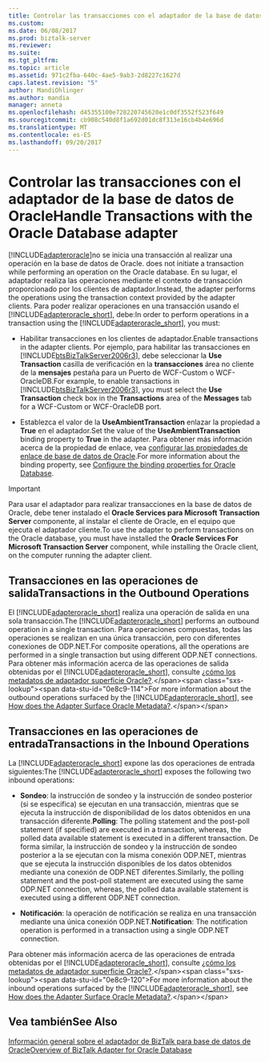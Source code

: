 ```yaml
---
title: Controlar las transacciones con el adaptador de la base de datos de Oracle | Documentos de Microsoft
ms.custom: 
ms.date: 06/08/2017
ms.prod: biztalk-server
ms.reviewer: 
ms.suite: 
ms.tgt_pltfrm: 
ms.topic: article
ms.assetid: 971c2fba-640c-4ae5-9ab3-2d8227c1627d
caps.latest.revision: "5"
author: MandiOhlinger
ms.author: mandia
manager: anneta
ms.openlocfilehash: d45355100e728220745620e1c0df3552f523f649
ms.sourcegitcommit: cb908c540d8f1a692d01dc8f313e16cb4b4e696d
ms.translationtype: MT
ms.contentlocale: es-ES
ms.lasthandoff: 09/20/2017
---
```

# <a name="handle-transactions-with-the-oracle-database-adapter"></a><span data-ttu-id="0e8c9-102">Controlar las transacciones con el adaptador de la base de datos de Oracle</span><span class="sxs-lookup"><span data-stu-id="0e8c9-102">Handle Transactions with the Oracle Database adapter</span></span>
[!INCLUDE[adapteroracle](../../includes/adapteroracle-md.md)]<span data-ttu-id="0e8c9-103">no se inicia una transacción al realizar una operación en la base de datos de Oracle.</span><span class="sxs-lookup"><span data-stu-id="0e8c9-103"> does not initiate a transaction while performing an operation on the Oracle database.</span></span> <span data-ttu-id="0e8c9-104">En su lugar, el adaptador realiza las operaciones mediante el contexto de transacción proporcionado por los clientes de adaptador.</span><span class="sxs-lookup"><span data-stu-id="0e8c9-104">Instead, the adapter performs the operations using the transaction context provided by the adapter clients.</span></span> <span data-ttu-id="0e8c9-105">Para poder realizar operaciones en una transacción usando el [!INCLUDE[adapteroracle_short](../../includes/adapteroracle-short-md.md)], debe:</span><span class="sxs-lookup"><span data-stu-id="0e8c9-105">In order to perform operations in a transaction using the [!INCLUDE[adapteroracle_short](../../includes/adapteroracle-short-md.md)], you must:</span></span>  
  
-   <span data-ttu-id="0e8c9-106">Habilitar transacciones en los clientes de adaptador.</span><span class="sxs-lookup"><span data-stu-id="0e8c9-106">Enable transactions in the adapter clients.</span></span> <span data-ttu-id="0e8c9-107">Por ejemplo, para habilitar las transacciones en [!INCLUDE[btsBizTalkServer2006r3](../../includes/btsbiztalkserver2006r3-md.md)], debe seleccionar la **Use Transaction** casilla de verificación en la **transacciones** área no cliente de la **mensajes** pestaña para un Puerto de WCF-Custom o WCF-OracleDB.</span><span class="sxs-lookup"><span data-stu-id="0e8c9-107">For example, to enable transactions in [!INCLUDE[btsBizTalkServer2006r3](../../includes/btsbiztalkserver2006r3-md.md)], you must select the **Use Transaction** check box in the **Transactions** area of the **Messages** tab for a WCF-Custom or WCF-OracleDB port.</span></span>  
  
-   <span data-ttu-id="0e8c9-108">Establezca el valor de la **UseAmbientTransaction** enlazar la propiedad a **True** en el adaptador.</span><span class="sxs-lookup"><span data-stu-id="0e8c9-108">Set the value of the **UseAmbientTransaction** binding property to **True** in the adapter.</span></span> <span data-ttu-id="0e8c9-109">Para obtener más información acerca de la propiedad de enlace, vea [configurar las propiedades de enlace de base de datos de Oracle](../../adapters-and-accelerators/adapter-oracle-database/configure-the-binding-properties-for-oracle-database.md).</span><span class="sxs-lookup"><span data-stu-id="0e8c9-109">For more information about the binding property, see [Configure the binding properties for Oracle Database](../../adapters-and-accelerators/adapter-oracle-database/configure-the-binding-properties-for-oracle-database.md).</span></span>  
  
> [!IMPORTANT]
>  <span data-ttu-id="0e8c9-110">Para usar el adaptador para realizar transacciones en la base de datos de Oracle, debe tener instalado el **Oracle Services para Microsoft Transaction Server** componente, al instalar el cliente de Oracle, en el equipo que ejecuta el adaptador cliente.</span><span class="sxs-lookup"><span data-stu-id="0e8c9-110">To use the adapter to perform transactions on the Oracle database, you must have installed the **Oracle Services For Microsoft Transaction Server** component, while installing the Oracle client, on the computer running the adapter client.</span></span>  
  
## <a name="transactions-in-the-outbound-operations"></a><span data-ttu-id="0e8c9-111">Transacciones en las operaciones de salida</span><span class="sxs-lookup"><span data-stu-id="0e8c9-111">Transactions in the Outbound Operations</span></span>  
 <span data-ttu-id="0e8c9-112">El [!INCLUDE[adapteroracle_short](../../includes/adapteroracle-short-md.md)] realiza una operación de salida en una sola transacción.</span><span class="sxs-lookup"><span data-stu-id="0e8c9-112">The [!INCLUDE[adapteroracle_short](../../includes/adapteroracle-short-md.md)] performs an outbound operation in a single transaction.</span></span> <span data-ttu-id="0e8c9-113">Para operaciones compuestas, todas las operaciones se realizan en una única transacción, pero con diferentes conexiones de ODP.NET.</span><span class="sxs-lookup"><span data-stu-id="0e8c9-113">For composite operations, all the operations are performed in a single transaction but using different ODP.NET connections.</span></span> <span data-ttu-id="0e8c9-114">Para obtener más información acerca de las operaciones de salida obtenidas por el [!INCLUDE[adapteroracle_short](../../includes/adapteroracle-short-md.md)], consulte [¿cómo los metadatos de adaptador superficie Oracle?](https://msdn.microsoft.com/library/cc185310(v=bts.10).aspx).</span><span class="sxs-lookup"><span data-stu-id="0e8c9-114">For more information about the outbound operations surfaced by the [!INCLUDE[adapteroracle_short](../../includes/adapteroracle-short-md.md)], see [How does the Adapter Surface Oracle Metadata?](https://msdn.microsoft.com/library/cc185310(v=bts.10).aspx).</span></span>  
  
## <a name="transactions-in-the-inbound-operations"></a><span data-ttu-id="0e8c9-115">Transacciones en las operaciones de entrada</span><span class="sxs-lookup"><span data-stu-id="0e8c9-115">Transactions in the Inbound Operations</span></span>  
 <span data-ttu-id="0e8c9-116">La [!INCLUDE[adapteroracle_short](../../includes/adapteroracle-short-md.md)] expone las dos operaciones de entrada siguientes:</span><span class="sxs-lookup"><span data-stu-id="0e8c9-116">The [!INCLUDE[adapteroracle_short](../../includes/adapteroracle-short-md.md)] exposes the following two inbound operations:</span></span>  
  
-   <span data-ttu-id="0e8c9-117">**Sondeo**: la instrucción de sondeo y la instrucción de sondeo posterior (si se especifica) se ejecutan en una transacción, mientras que se ejecuta la instrucción de disponibilidad de los datos obtenidos en una transacción diferente.</span><span class="sxs-lookup"><span data-stu-id="0e8c9-117">**Polling**: The polling statement and the post-poll statement (if specified) are executed in a transaction, whereas, the polled data available statement is executed in a different transaction.</span></span> <span data-ttu-id="0e8c9-118">De forma similar, la instrucción de sondeo y la instrucción de sondeo posterior a la se ejecutan con la misma conexión ODP.NET, mientras que se ejecuta la instrucción disponibles de los datos obtenidos mediante una conexión de ODP.NET diferentes.</span><span class="sxs-lookup"><span data-stu-id="0e8c9-118">Similarly, the polling statement and the post-poll statement are executed using the same ODP.NET connection, whereas, the polled data available statement is executed using a different ODP.NET connection.</span></span>  
  
-   <span data-ttu-id="0e8c9-119">**Notificación**: la operación de notificación se realiza en una transacción mediante una única conexión ODP.NET.</span><span class="sxs-lookup"><span data-stu-id="0e8c9-119">**Notification**: The notification operation is performed in a transaction using a single ODP.NET connection.</span></span>  
  
 <span data-ttu-id="0e8c9-120">Para obtener más información acerca de las operaciones de entrada obtenidas por el [!INCLUDE[adapteroracle_short](../../includes/adapteroracle-short-md.md)], consulte [¿cómo los metadatos de adaptador superficie Oracle?](https://msdn.microsoft.com/library/cc185310(v=bts.10).aspx).</span><span class="sxs-lookup"><span data-stu-id="0e8c9-120">For more information about the inbound operations surfaced by the [!INCLUDE[adapteroracle_short](../../includes/adapteroracle-short-md.md)], see [How does the Adapter Surface Oracle Metadata?](https://msdn.microsoft.com/library/cc185310(v=bts.10).aspx).</span></span>  
  
## <a name="see-also"></a><span data-ttu-id="0e8c9-121">Vea también</span><span class="sxs-lookup"><span data-stu-id="0e8c9-121">See Also</span></span>  
 [<span data-ttu-id="0e8c9-122">Información general sobre el adaptador de BizTalk para base de datos de Oracle</span><span class="sxs-lookup"><span data-stu-id="0e8c9-122">Overview of BizTalk Adapter for Oracle Database</span></span>](../../adapters-and-accelerators/adapter-oracle-database/overview-of-biztalk-adapter-for-oracle-database.md)